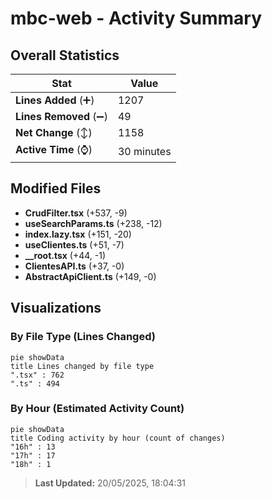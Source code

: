 # mbc-web - Activity Summary 

## Overall Statistics

| Stat                   | Value                                                             |
| ---------------------- | ----------------------------------------------------------------- |
| **Lines Added** (➕)   | 1207                                          |
| **Lines Removed** (➖) | 49                                        |
| **Net Change** (↕)    | 1158                |
| **Active Time** (⌚)   | 30 minutes |


## Modified Files
- **CrudFilter.tsx** (+537, -9)
- **useSearchParams.ts** (+238, -12)
- **index.lazy.tsx** (+151, -20)
- **useClientes.ts** (+51, -7)
- **__root.tsx** (+44, -1)
- **ClientesAPI.ts** (+37, -0)
- **AbstractApiClient.ts** (+149, -0)

## Visualizations

### By File Type (Lines Changed)

```mermaid
pie showData
title Lines changed by file type
".tsx" : 762
".ts" : 494
```

### By Hour (Estimated Activity Count)

```mermaid
pie showData
title Coding activity by hour (count of changes)
"16h" : 13
"17h" : 17
"18h" : 1
```


> **Last Updated:** 20/05/2025, 18:04:31